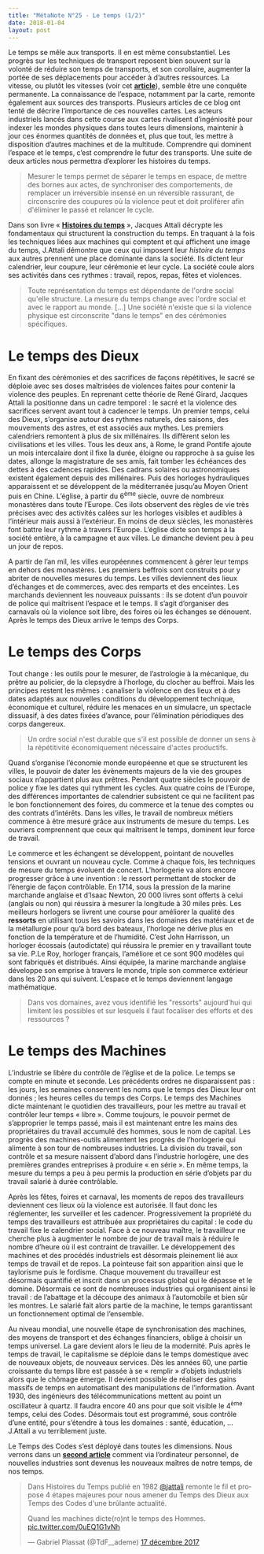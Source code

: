 ```yaml
---
title: "MétaNote N°25 - Le temps (1/2)"
date: 2018-01-04
layout: post
---
```


Le temps se mêle aux transports. Il en est même consubstantiel. Les progrès sur les techniques de transport reposent bien souvent sur la volonté de réduire son temps de transports, et son corollaire, augmenter la portée de ses déplacements pour accéder à d’autres ressources. La vitesse, ou plutôt les vitesses (voir cet <a href="https://gabrielplassat.github.io/transportsdufutur/2017/12/la-vitesse-un-vieux-concept.html" target="_blank" rel="noopener"><strong>article</strong></a>), semble être une conquête permanente. La connaissance de l’espace, notamment par la carte, remonte également aux sources des transports. Plusieurs articles de ce blog ont tenté de décrire l’importance de ces nouvelles cartes. Les acteurs industriels lancés dans cette course aux cartes rivalisent d’ingéniosité pour indexer les mondes physiques dans toutes leurs dimensions, maintenir à jour ces énormes quantités de données et, plus que tout, les mettre à disposition d’autres machines et de la multitude. Comprendre qui dominent l’espace et le temps, c’est comprendre le futur des transports. Une suite de deux articles nous permettra d’explorer les histoires du temps.

<blockquote>Mesurer le temps permet de séparer le temps en espace, de mettre des bornes aux actes, de synchroniser des comportements, de remplacer un irréversible insensé en un réversible rassurant, de circonscrire des coupures où la violence peut et doit proliférer afin d'éliminer le passé et relancer le cycle.</blockquote>

Dans son livre « <a href="http://www.attali.com/livre/histoires-du-temps/" target="_blank" rel="noopener"><strong>Histoires du temps</strong></a> », Jacques Attali décrypte les fondamentaux qui structurent la construction du temps. En traquant à la fois les techniques liées aux machines qui comptent et qui affichent une image du temps, J.Attali démontre que ceux qui imposent leur <em>histoire du temps</em> aux autres prennent une place dominante dans la société. Ils dictent leur calendrier, leur coupure, leur cérémonie et leur cycle. La société coule alors ses activités dans ces rythmes : travail, repos, repas, fêtes et violences.

<blockquote>Toute représentation du temps est dépendante de l'ordre social qu'elle structure. La mesure du temps change avec l'ordre social et avec le rapport au monde. […] Une société n'existe que si la violence physique est circonscrite "dans le temps" en des cérémonies spécifiques.</blockquote>

<!--more-->

<h1>Le temps des Dieux</h1>

En fixant des cérémonies et des sacrifices de façons répétitives, le sacré se déploie avec ses doses maîtrisées de violences faites pour contenir la violence des peuples. En reprenant cette théorie de René Girard, Jacques Attali la positionne dans un cadre temporel : le sacré et la violence des sacrifices servent avant tout à cadencer le temps. Un premier temps, celui des Dieux, s’organise autour des rythmes naturels, des saisons, des mouvements des astres, et est associés aux mythes. Les premiers calendriers remontent à plus de six millénaires. Ils diffèrent selon les civilisations et les villes. Tous les deux ans, à Rome, le grand Pontife ajoute un mois intercalaire dont il fixe la durée, éloigne ou rapproche à sa guise les dates, allonge la magistrature de ses amis, fait tomber les échéances des dettes à des cadences rapides. Des cadrans solaires ou astronomiques existent également depuis des millénaires. Puis des horloges hydrauliques apparaissent et se développent de la méditerranée jusqu’au Moyen Orient puis en Chine. L’église, à partir du 6<sup>ème</sup> siècle, ouvre de nombreux monastères dans toute l’Europe. Ces ilots observent des règles de vie très précises avec des activités calées sur les horloges visibles et audibles à l’intérieur mais aussi à l’extérieur. En moins de deux siècles, les monastères font battre leur rythme à travers l’Europe. L’église dicte son temps à la société entière, à la campagne et aux villes. Le dimanche devient peu à peu un jour de repos.



A partir de l’an mil, les villes européennes commencent à gérer leur temps en dehors des monastères. Les premiers beffrois sont construits pour y abriter de nouvelles mesures du temps. Les villes deviennent des lieux d’échanges et de commerces, avec des remparts et des enceintes. Les marchands deviennent les nouveaux puissants : ils se dotent d’un pouvoir de police qui maîtrisent l’espace et le temps. Il s’agit d’organiser des carnavals où la violence soit libre, des foires où les échanges se dénouent. Après le temps des Dieux arrive le temps des Corps.

<h1>Le temps des Corps</h1>

Tout change : les outils pour le mesurer, de l’astrologie à la mécanique, du prêtre au policier, de la clepsydre à l’horloge, du clocher au beffroi. Mais les principes restent les mêmes : canaliser la violence en des lieux et à des dates adaptés aux nouvelles conditions du développement technique, économique et culturel, réduire les menaces en un simulacre, un spectacle dissuasif, à des dates fixées d’avance, pour l’élimination périodiques des corps dangereux.

<blockquote>Un ordre social n'est durable que s'il est possible de donner un sens à la répétitivité économiquement nécessaire d'actes productifs.</blockquote>

Quand s’organise l’économie monde européenne et que se structurent les villes, le pouvoir de dater les évènements majeurs de la vie des groupes sociaux n’appartient plus aux prêtres. Pendant quatre siècles le pouvoir de police y fixe les dates qui rythment les cycles. Aux quatre coins de l’Europe, des différences importantes de calendrier subsistent ce qui ne facilitent pas le bon fonctionnement des foires, du commerce et la tenue des comptes ou des contrats d’intérêts. Dans les villes, le travail de nombreux métiers commence à être mesuré grâce aux instruments de mesure du temps. Les ouvriers comprennent que ceux qui maîtrisent le temps, dominent leur force de travail.



Le commerce et les échangent se développent, pointant de nouvelles tensions et ouvrant un nouveau cycle. Comme à chaque fois, les techniques de mesure du temps évoluent de concert. L’horlogerie va alors encore progresser grâce à une invention : le ressort permettant de stocker de l’énergie de façon contrôlable. En 1714, sous la pression de la marine marchande anglaise et d’Isaac Newton, 20 000 livres sont offerts à celui (anglais ou non) qui réussira à mesurer la longitude à 30 miles près. Les meilleurs horlogers se livrent une course pour améliorer la qualité des <strong>ressorts</strong> en utilisant tous les savoirs dans les domaines des matériaux et de la métallurgie pour qu’à bord des bateaux, l’horloge ne dérive plus en fonction de la température et de l’humidité. C’est John Harrisson, un horloger écossais (autodictate) qui réussira le premier en y travaillant toute sa vie. P.Le Roy, horloger français, l’améliore et ce sont 900 modèles qui sont fabriqués et distribués. Ainsi équipée, la marine marchande anglaise développe son emprise à travers le monde, triple son commerce extérieur dans les 20 ans qui suivent. L’espace et le temps deviennent langage mathématique.

<blockquote>Dans vos domaines, avez vous identifié les "ressorts" aujourd'hui qui limitent les possibles et sur lesquels il faut focaliser des efforts et des ressources ?</blockquote>

<h1>Le temps des Machines</h1>

L’industrie se libère du contrôle de l’église et de la police. Le temps se compte en minute et seconde. Les précédents ordres ne disparaissent pas : les jours, les semaines conservent les noms que le temps des Dieux leur ont donnés ; les heures celles du temps des Corps. Le temps des Machines dicte maintenant le quotidien des travailleurs, pour les mettre au travail et contrôler leur temps « libre ». Comme toujours, le pouvoir permet de s’approprier le temps passé, mais il est maintenant entre les mains des propriétaires du travail accumulé des hommes, sous le nom de capital. Les progrès des machines-outils alimentent les progrès de l’horlogerie qui alimente à son tour de nombreuses industries. La division du travail, son contrôle et sa mesure naissent d’abord dans l’industrie horlogère, une des premières grandes entreprises à produire « en série ». En même temps, la mesure du temps a peu à peu permis la production en série d’objets par du travail salarié à durée contrôlable.



Après les fêtes, foires et carnaval, les moments de repos des travailleurs deviennent ces lieux où la violence est autorisée. Il faut donc les réglementer, les surveiller et les cadencer. Progressivement la propriété du temps des travailleurs est attribuée aux propriétaires du capital : le code du travail fixe le calendrier social. Face à ce nouveau maître, le travailleur ne cherche plus à augmenter le nombre de jour de travail mais à réduire le nombre d’heure où il est contraint de travailler. Le développement des machines et des procédés industriels est désormais pleinement lié aux temps de travail et de repos. La pointeuse fait son apparition ainsi que le taylorisme puis le fordisme. Chaque mouvement du travailleur est désormais quantifié et inscrit dans un processus global qui le dépasse et le domine. Désormais ce sont de nombreuses industries qui organisent ainsi le travail : de l’abattage et la découpe des animaux à l’automobile et bien sûr les montres. Le salarié fait alors partie de la machine, le temps garantissant un fonctionnement optimal de l’ensemble.



Au niveau mondial, une nouvelle étape de synchronisation des machines, des moyens de transport et des échanges financiers, oblige à choisir un temps universel. La gare devient alors le lieu de la modernité. Puis après le temps de travail, le capitalisme se déploie dans le temps domestique avec de nouveaux objets, de nouveaux services. Dès les années 60, une partie croissante du temps libre est passée à se « remplir » d’objets industriels alors que le chômage émerge. Il devient possible de réaliser des gains massifs de temps en automatisant des manipulations de l’information. Avant 1930, des ingénieurs des télécommunications mettent au point un oscillateur à quartz. Il faudra encore 40 ans pour que soit visible le 4<sup>ème</sup> temps, celui des Codes. Désormais tout est programmé, sous contrôle d’une entité, pour s’étendre à tous les domaines : santé, éducation, … J.Attali a vu terriblement juste.



Le Temps des Codes s’est déployé dans toutes les dimensions. Nous verrons dans un <a href="https://gabrielplassat.github.io/transportsdufutur/2018/01/metanote-n25-le-temps-22.html" target="_blank" rel="noopener"><strong>second article</strong></a> comment via l’ordinateur personnel, de nouvelles industries sont devenus les nouveaux maîtres de notre temps, de nos temps.

<blockquote class="twitter-tweet" data-lang="fr">

<p dir="ltr" lang="fr">Dans Histoires du Temps publié en 1982 <a href="https://twitter.com/jattali?ref_src=twsrc%5Etfw">@jattali</a> remonte le fil et propose 4 étapes majeures pour nous amener du Temps des Dieux aux Temps des Codes d'une brûlante actualité.

Quand les machines dicte(ro)nt le temps des Hommes. <a href="https://t.co/0uEQ1G1vNh">pic.twitter.com/0uEQ1G1vNh</a></p>

— Gabriel Plassat (@TdF__ademe) <a href="https://twitter.com/TdF__ademe/status/942338492209778690?ref_src=twsrc%5Etfw">17 décembre 2017</a></blockquote>

<script async src="https://platform.twitter.com/widgets.js" charset="utf-8"></script>